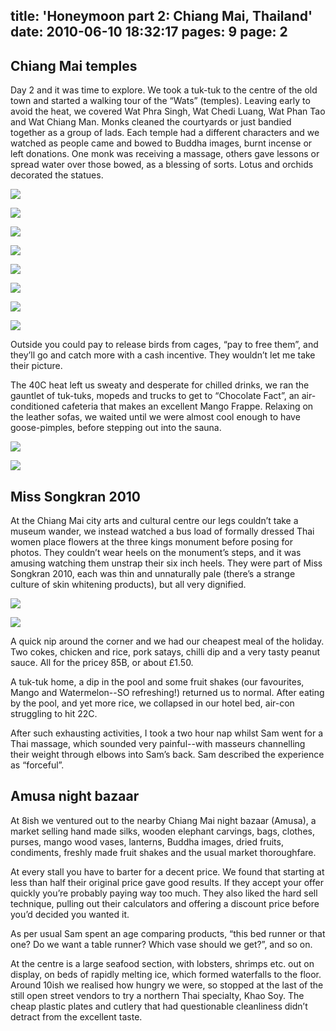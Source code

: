 title: 'Honeymoon part 2: Chiang Mai, Thailand'
date: 2010-06-10 18:32:17
pages: 9
page: 2
---

## Chiang Mai temples

Day 2 and it was time to explore. We took a tuk-tuk to the centre of the old town and started a walking tour of the “Wats” (temples). Leaving early to avoid the heat, we covered Wat Phra Singh, Wat Chedi Luang, Wat Phan Tao and Wat Chiang Man. Monks cleaned the courtyards or just bandied together as a group of lads. Each temple had a different characters and we watched as people came and bowed to Buddha images, burnt incense or left donations. One monk was receiving a massage, others gave lessons or spread water over those bowed, as a blessing of sorts. Lotus and orchids decorated the statues.

[![](http://host.trivialbeing.org/up/small/honeymoon-132.jpg)](http://host.trivialbeing.org/up/honeymoon-132.jpg)

[![](http://host.trivialbeing.org/up/small/honeymoon-134.jpg)](http://host.trivialbeing.org/up/honeymoon-134.jpg)

[![](http://host.trivialbeing.org/up/small/honeymoon-136.jpg)](http://host.trivialbeing.org/up/honeymoon-136.jpg)

[![](http://host.trivialbeing.org/up/small/honeymoon-137.jpg)](http://host.trivialbeing.org/up/honeymoon-137.jpg)

[![](http://host.trivialbeing.org/up/small/honeymoon-140.jpg)](http://host.trivialbeing.org/up/honeymoon-140.jpg)

[![](http://host.trivialbeing.org/up/small/honeymoon-143.jpg)](http://host.trivialbeing.org/up/honeymoon-143.jpg)

[![](http://host.trivialbeing.org/up/small/honeymoon-146.jpg)](http://host.trivialbeing.org/up/honeymoon-146.jpg)

[![](http://host.trivialbeing.org/up/small/honeymoon-148.jpg)](http://host.trivialbeing.org/up/honeymoon-148.jpg)

Outside you could pay to release birds from cages, “pay to free them”, and they’ll go and catch more with a cash incentive. They wouldn’t let me take their picture.

The 40C heat left us sweaty and desperate for chilled drinks, we ran the gauntlet of tuk-tuks, mopeds and trucks to get to “Chocolate Fact”, an air-conditioned cafeteria that makes an excellent Mango Frappe. Relaxing on the leather sofas, we waited until we were almost cool enough to have goose-pimples, before stepping out into the sauna.

[![](http://host.trivialbeing.org/up/small/honeymoon-141.jpg)](http://host.trivialbeing.org/up/honeymoon-141.jpg)

[![](http://host.trivialbeing.org/up/small/honeymoon-15.jpg)](http://host.trivialbeing.org/up/honeymoon-15.jpg)

## Miss Songkran 2010

At the Chiang Mai city arts and cultural centre our legs couldn’t take a museum wander, we instead watched a bus load of formally dressed Thai women place flowers at the three kings monument before posing for photos. They couldn’t wear heels on the monument’s steps, and it was amusing watching them unstrap their six inch heels. They were part of Miss Songkran 2010, each was thin and unnaturally pale (there’s a strange culture of skin whitening products), but all very dignified.

[![](http://host.trivialbeing.org/up/small/honeymoon-149.jpg)](http://host.trivialbeing.org/up/honeymoon-149.jpg)

[![](http://host.trivialbeing.org/up/small/honeymoon-150.jpg)](http://host.trivialbeing.org/up/honeymoon-150.jpg)

A quick nip around the corner and we had our cheapest meal of the holiday. Two cokes, chicken and rice, pork satays, chilli dip and a very tasty peanut sauce. All for the pricey 85B, or about £1.50.

A tuk-tuk home, a dip in the pool and some fruit shakes (our favourites, Mango and Watermelon--SO refreshing!) returned us to normal. After eating by the pool, and yet more rice, we collapsed in our hotel bed, air-con struggling to hit 22C.

After such exhausting activities, I took a two hour nap whilst Sam went for a Thai massage, which sounded very painful--with masseurs channelling their weight through elbows into Sam’s back. Sam described the experience as “forceful”.

## Amusa night bazaar

At 8ish we ventured out to the nearby Chiang Mai night bazaar (Amusa), a market selling hand made silks, wooden elephant carvings, bags, clothes, purses, mango wood vases, lanterns, Buddha images, dried fruits, condiments, freshly made fruit shakes and the usual market thoroughfare.

At every stall you have to barter for a decent price. We found that starting at less than half their original price gave good results. If they accept your offer quickly you’re probably paying way too much. They also liked the hard sell technique, pulling out their calculators and offering a discount price before you’d decided you wanted it.

As per usual Sam spent an age comparing products, “this bed runner or that one? Do we want a table runner? Which vase should we get?”, and so on.

At the centre is a large seafood section, with lobsters, shrimps etc. out on display, on beds of rapidly melting ice, which formed waterfalls to the floor. Around 10ish we realised how hungry we were, so stopped at the last of the still open street vendors to try a northern Thai specialty, Khao Soy. The cheap plastic plates and cutlery that had questionable cleanliness didn’t detract from the excellent taste.

